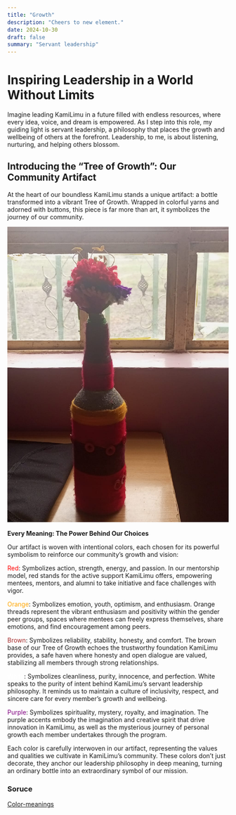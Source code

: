 ```yaml
---
title: "Growth"
description: "Cheers to new element."
date: 2024-10-30
draft: false
summary: "Servant leadership"
---
```

# Inspiring Leadership in a World Without Limits

Imagine leading KamiLimu in a future filled with endless resources, where every idea, voice, and dream is empowered. As I step into this role, my guiding light is servant leadership, a philosophy that places the growth and wellbeing of others at the forefront. Leadership, to me, is about listening, nurturing, and helping others blossom.

## Introducing the “Tree of Growth”: Our Community Artifact

At the heart of our boundless KamiLimu stands a unique artifact: a bottle transformed into a vibrant Tree of Growth. Wrapped in colorful yarns and adorned with buttons, this piece is far more than art, it symbolizes the journey of our community.

![KamiLimu Tree of Growth](art.jpeg)

**Every Meaning: The Power Behind Our Choices**

Our artifact is woven with intentional colors, each chosen for its powerful symbolism to reinforce our community’s growth and vision:

<span style="color:red"> Red</span>: Symbolizes action, strength, energy, and passion. In our mentorship model, red stands for the active support KamiLimu offers, empowering mentees, mentors, and alumni to take initiative and face challenges with vigor.

<span style="color:orange"> Orange</span>: Symbolizes emotion, youth, optimism, and enthusiasm. Orange threads represent the vibrant enthusiasm and positivity within the gender peer groups, spaces where mentees can freely express themselves, share emotions, and find encouragement among peers.

<span style="color:brown">Brown</span>: Symbolizes reliability, stability, honesty, and comfort. The brown base of our Tree of Growth echoes the trustworthy foundation KamiLimu provides, a safe haven where honesty and open dialogue are valued, stabilizing all members through strong relationships.

<span style="color:white">White</span>: Symbolizes cleanliness, purity, innocence, and perfection. White speaks to the purity of intent behind KamiLimu’s servant leadership philosophy. It reminds us to maintain a culture of inclusivity, respect, and sincere care for every member’s growth and wellbeing.

<span style="color:purple"> Purple</span>: Symbolizes spirituality, mystery, royalty, and imagination. The purple accents embody the imagination and creative spirit that drive innovation in KamiLimu, as well as the mysterious journey of personal growth each member undertakes through the program.

Each color is carefully interwoven in our artifact, representing the values and qualities we cultivate in KamiLimu’s community. These colors don’t just decorate, they anchor our leadership philosophy in deep meaning, turning an ordinary bottle into an extraordinary symbol of our mission.

### Soruce
 [Color-meanings](https://www.color-meanings.com/color-symbolism-chart/)